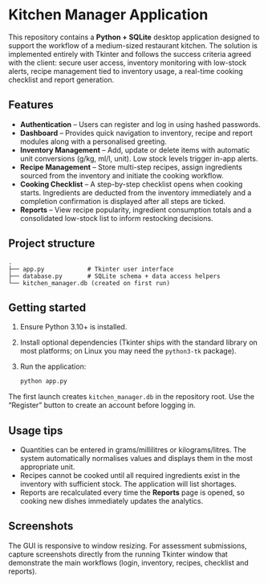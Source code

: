 # Kitchen Manager Application

This repository contains a **Python + SQLite** desktop application designed to
support the workflow of a medium-sized restaurant kitchen.  The solution is
implemented entirely with Tkinter and follows the success criteria agreed with
the client: secure user access, inventory monitoring with low-stock alerts,
recipe management tied to inventory usage, a real-time cooking checklist and
report generation.

## Features

* **Authentication** – Users can register and log in using hashed passwords.
* **Dashboard** – Provides quick navigation to inventory, recipe and report
  modules along with a personalised greeting.
* **Inventory Management** – Add, update or delete items with automatic unit
  conversions (g/kg, ml/l, unit).  Low stock levels trigger in-app alerts.
* **Recipe Management** – Store multi-step recipes, assign ingredients sourced
  from the inventory and initiate the cooking workflow.
* **Cooking Checklist** – A step-by-step checklist opens when cooking starts.
  Ingredients are deducted from the inventory immediately and a completion
  confirmation is displayed after all steps are ticked.
* **Reports** – View recipe popularity, ingredient consumption totals and a
  consolidated low-stock list to inform restocking decisions.

## Project structure

```
.
├── app.py            # Tkinter user interface
├── database.py       # SQLite schema + data access helpers
└── kitchen_manager.db (created on first run)
```

## Getting started

1. Ensure Python 3.10+ is installed.
2. Install optional dependencies (Tkinter ships with the standard library on
   most platforms; on Linux you may need the `python3-tk` package).
3. Run the application:

   ```bash
   python app.py
   ```

The first launch creates `kitchen_manager.db` in the repository root.  Use the
“Register” button to create an account before logging in.

## Usage tips

* Quantities can be entered in grams/millilitres or kilograms/litres.  The
  system automatically normalises values and displays them in the most
  appropriate unit.
* Recipes cannot be cooked until all required ingredients exist in the
  inventory with sufficient stock.  The application will list shortages.
* Reports are recalculated every time the **Reports** page is opened, so
  cooking new dishes immediately updates the analytics.

## Screenshots

The GUI is responsive to window resizing.  For assessment submissions, capture
screenshots directly from the running Tkinter window that demonstrate the main
workflows (login, inventory, recipes, checklist and reports).

